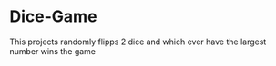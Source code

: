 # Dice-Game
This projects randomly flipps 2 dice and which ever have the largest number wins the game
